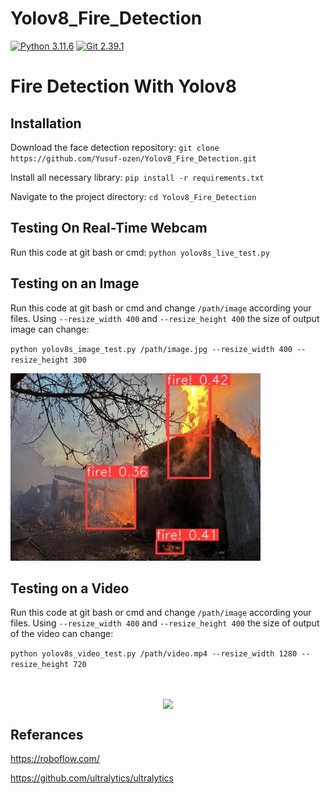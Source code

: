 # Yolov8_Fire_Detection



[![Python 3.11.6](https://img.shields.io/badge/python-3.11.6-blue.svg)](https://www.python.org/downloads/release/python-3116/)
[![Git 2.39.1](https://img.shields.io/badge/git-2.39.1-red.svg)](https://git-scm.com/docs/git/2.39.0)


# Fire Detection With Yolov8

## Installation
Download the face detection repository:
`git clone https://github.com/Yusuf-ozen/Yolov8_Fire_Detection.git` 


Install all necessary library:
`pip install -r requirements.txt` 

Navigate to the project directory:
`cd Yolov8_Fire_Detection` 

## Testing On Real-Time Webcam
Run this code at git bash or cmd:
`python yolov8s_live_test.py` 

## Testing on an Image
Run this code at git bash or cmd and change `/path/image` according your files. Using `--resize_width 400` and `--resize_height 400` the size of output image can change:


`python yolov8s_image_test.py /path/image.jpg --resize_width 400 --resize_height 300` 

![Resim Açıklaması](assets/fire_p.jpg)


## Testing on a Video
Run this code at git bash or cmd and change `/path/image` according your files. Using `--resize_width 400` and `--resize_height 400` the size of output of the video can change:


`python yolov8s_video_test.py /path/video.mp4 --resize_width 1280 --resize_height 720` 



<br>
<div class="gif">
<p align="center">
<img src='assets/gif.gif' align="center" width=800>
</p>
</div>
</div>



## Referances
https://roboflow.com/

https://github.com/ultralytics/ultralytics
